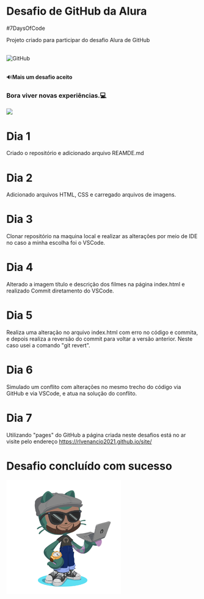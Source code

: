 # Desafio de GitHub da Alura

#7DaysOfCode

Projeto criado para participar do desafio Alura de GitHub

<div style="display: inline_block"><br/>
  <img aling="center" alt="GitHub" src="https://img.shields.io/badge/GitHub-100000?style=for-the-badge&logo=github&logoColor=white"/>
</div><br>

:loud_sound:**Mais um desafio aceito**

### Bora viver novas experiências.:computer:

<img align="center" width="300" src="https://i2.wp.com/allhtaccess.info/wp-content/uploads/2018/03/programming.gif?fit=1281%2C716&ssl=1" />

# Dia 1

Criado o repositório e adicionado arquivo REAMDE.md

# Dia 2

Adicionado arquivos HTML, CSS e carregado arquivos de imagens.

# Dia 3

Clonar repositório na maquina local e realizar as alterações por meio de IDE no caso a minha escolha foi o VSCode.

# Dia 4

Alterado a imagem título e descrição dos filmes na página index.html e realizado Commit diretamento do VSCode.

# Dia 5

Realiza uma alteração no arquivo index.html com erro no código e commita, e depois realiza a reversão do commit para voltar a versão anterior. Neste caso usei a comando "git revert".

# Dia 6

Simulado um conflito com alterações no mesmo trecho do código via GitHub e via VSCode, e atua na solução do conflito.

# Dia 7

Utilizando "pages" do GitHub a página criada neste desafios está no ar visite pelo endereço https://rlvenancio2021.github.io/site/

# Desafio concluído com sucesso

  <img aling="center" alt="GitHub" align="center" width="300" src="https://github.com/Rlvenancio2021/projeto_desafio_github/blob/main/images/octocat-1660165712471.png"/>
